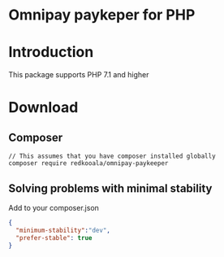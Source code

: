# Omnipay paykeper for PHP 


# Introduction
This package supports PHP 7.1 and higher 

# Download

## Composer 

```
// This assumes that you have composer installed globally
composer require redkooala/omnipay-paykeeper
```

## Solving problems with minimal stability

Add to your composer.json

```json
{
  "minimum-stability":"dev",
  "prefer-stable": true
}

```

